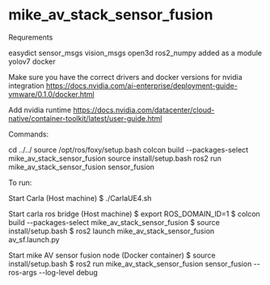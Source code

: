 # mike_av_stack_sensor_fusion

Requrements

easydict
sensor_msgs
vision_msgs
open3d
ros2_numpy added as a module
yolov7
docker

Make sure you have the correct drivers and docker versions for nvidia integration
https://docs.nvidia.com/ai-enterprise/deployment-guide-vmware/0.1.0/docker.html

Add nvidia runtime
https://docs.nvidia.com/datacenter/cloud-native/container-toolkit/latest/user-guide.html


Commands:


cd ../../
source /opt/ros/foxy/setup.bash
colcon build --packages-select mike_av_stack_sensor_fusion
source install/setup.bash
ros2 run mike_av_stack_sensor_fusion sensor_fusion



To run:

Start Carla (Host machine)
$ ./CarlaUE4.sh

Start carla ros bridge (Host machine)
$ export ROS_DOMAIN_ID=1
$ colcon build --packages-select mike_av_stack_sensor_fusion
$ source install/setup.bash
$ ros2 launch mike_av_stack_sensor_fusion av_sf.launch.py

Start mike AV sensor fusion node (Docker container)
$ source install/setup.bash
$ ros2 run mike_av_stack_sensor_fusion sensor_fusion --ros-args --log-level debug